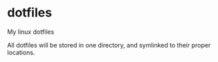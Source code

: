 dotfiles
========

My linux dotfiles

All dotfiles will be stored in one directory, and symlinked to their proper locations.
